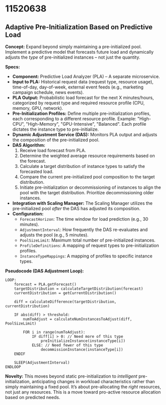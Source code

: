 # 11520638

## Adaptive Pre-Initialization Based on Predictive Load

**Concept:** Expand beyond simply maintaining a pre-initialized pool. Implement a predictive model that forecasts future load and dynamically adjusts the *type* of pre-initialized instances – not just the quantity. 

**Specs:**

*   **Component:** Predictive Load Analyzer (PLA) – A separate microservice.
*   **Input to PLA:** Historical request data (request type, resource usage), time-of-day, day-of-week, external event feeds (e.g., marketing campaign schedule, news events).
*   **PLA Output:** Probabilistic load forecast for the next X minutes/hours, categorized by request type and required resource profile (CPU, memory, GPU, network).
*   **Pre-Initialization Profiles:** Define multiple pre-initialization profiles, each corresponding to a different resource profile.  Example:  "High-CPU", "High-Memory", "GPU-Intensive", "Balanced". Each profile dictates the instance type to pre-initialize.
*   **Dynamic Adjustment Service (DAS):**  Monitors PLA output and adjusts the composition of the pre-initialized pool.
*   **DAS Algorithm:**
    1.  Receive load forecast from PLA.
    2.  Determine the weighted average resource requirements based on the forecast.
    3.  Calculate a target distribution of instance types to satisfy the forecasted load.
    4.  Compare the current pre-initialized pool composition to the target distribution.
    5.  Initiate pre-initialization or decommissioning of instances to align the pool with the target distribution. Prioritize decommissioning older instances.
*   **Integration with Scaling Manager:**  The Scaling Manager utilizes the pre-initialized pool *after* the DAS has adjusted its composition.
*   **Configuration:**
    *   `ForecastHorizon`:  The time window for load prediction (e.g., 30 minutes).
    *   `AdjustmentInterval`: How frequently the DAS re-evaluates and adjusts the pool (e.g., 5 minutes).
    *   `PoolSizeLimit`: Maximum total number of pre-initialized instances.
    *   `ProfileDefinitions`:  A mapping of request types to pre-initialization profiles.
    *   `InstanceTypeMappings`: A mapping of profiles to specific instance types.

**Pseudocode (DAS Adjustment Loop):**

```
LOOP:
    forecast = PLA.getForecast()
    targetDistribution = calculateTargetDistribution(forecast)
    currentDistribution = getCurrentDistribution()
    
    diff = calculateDifference(targetDistribution, currentDistribution)

    IF abs(diff) > threshold:
        numToAdjust = calculateNumInstancesToAdjust(diff, PoolSizeLimit)

        FOR i in range(numToAdjust):
            IF diff[i] > 0: // Need more of this type
                preInitializeInstance(instanceType[i])
            ELSE: // Need fewer of this type
                decommissionInstance(instanceType[i])
    ENDIF

    SLEEP(AdjustmentInterval)
ENDLOOP
```

**Novelty:** This moves beyond static pre-initialization to *intelligent* pre-initialization, anticipating changes in workload characteristics rather than simply maintaining a fixed pool.  It’s about pre-allocating the *right* resources, not just any resources. This is a move toward pro-active resource allocation based on predicted needs.